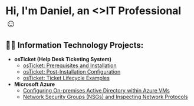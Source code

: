 <h1>Hi, I'm Daniel, an <>IT Professional</a>☺</h1>

<h2>👨‍💻 Information Technology Projects:</h2>

- <b>osTicket (Help Desk Ticketing System)</b>
  - [osTicket: Prerequisites and Installation](https://github.com/Danielkamar/osticket-prereqs)
  - [osTicket: Post-Installation Configuration](https://github.com/Danielkamar/post-install-config)
  - [osTicket: Ticket Lifecycle Examples](https://github.comDanielkamar/ticket-lifecycle)
- <b>Microsoft Azure</b>
  - [Configuring On-premises Active Directory within Azure VMs](https://github.com/Danielkamar/configure-ad)
  - [Network Security Groups (NSGs) and Inspecting Network Protocols](https://github.com/Danielkamar/azure-network-protocols)
